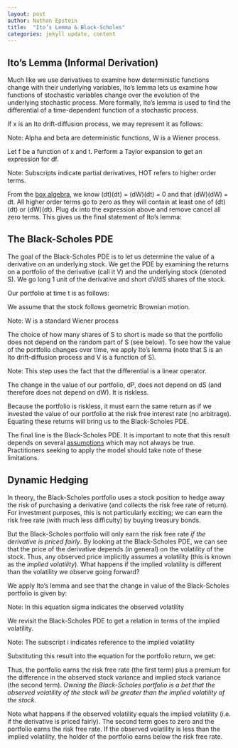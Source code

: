 ```yaml
---
layout: post
author: Nathan Epstein
title:  "Ito’s Lemma & Black-Scholes"
categories: jekyll update, content
---
```


## Ito’s Lemma (Informal Derivation)

Much like we use derivatives to examine how deterministic functions change with their underlying variables, Ito’s lemma lets us examine how functions of stochastic variables change over the evolution of the underlying stochastic process. More formally, Ito’s lemma is used to find the differential of a time-dependent function of a stochastic process.

If x is an Ito drift-diffusion process, we may represent it as follows:

<div class='eqtn' id='img1'></div>
<script type="text/javascript">
  var html = $.parseHTML(katex.renderToString("dx = adt + bdW"));
  $('#img1').append(html);
</script>

Note: Alpha and beta are deterministic functions, W is a Wiener process.

Let f be a function of x and t. Perform a Taylor expansion to get an expression for df.

<div class='eqtn' id='img2'></div>
<script type="text/javascript">
  var string = 'f(t+dt,x+dx) = f(t,x)+f_x dx + f_t dt + 0.5f_{xx} dx^2 + 0.5 f_{tt} dt^2 + HOT'
  var html = $.parseHTML(katex.renderToString(string));
  $('#img2').append(html);
</script>

Note: Subscripts indicate partial derivatives, HOT refers to higher order terms.

From the <a href="http://books.google.com/books?id=H06xzeRQgV4C&pg=PA124&lpg=PA124&dq=stochastic+calculus+box+algebra&source=bl&ots=6PZm0mxQjG&sig=lKsLvHRArHhgCLtgZOehv6Hin7c&hl=en&sa=X&ei=rsBzU9rKF4fgsASfgILAAQ&ved=0CDIQ6AEwAQ#v=onepage&q=stochastic%20calculus%20box%20algebra&f=false">box algebra</a>, we know (dt)(dt) = (dW)(dt) = 0 and that (dW)(dW) = dt. All higher order terms go to zero as they will contain at least one of (dt)(dt) or (dW)(dt). Plug dx into the expression above and remove cancel all zero terms. This gives us the final statement of Ito’s lemma:

<div class='eqtn' id='img3'></div>
<script type="text/javascript">
  var string = 'df = f_tdt + f_xdx + 0.5f_{xx}b^2dt'
  var html = $.parseHTML(katex.renderToString(string));
  $('#img3').append(html);
</script>


## The Black-Scholes PDE

The goal of the Black-Scholes PDE is to let us determine the value of a derivative on an underlying stock. We get the PDE by examining the returns on a portfolio of the derivative (call it V) and the underlying stock (denoted S). We go long 1 unit of the derivative and short dV/dS shares of the stock.

Our portfolio at time t is as follows:

<div class='eqtn' id='img4'></div>
<script type="text/javascript">
  var string = 'P(t,S,V) = V(t,S) - V_SS(t)'
  var html = $.parseHTML(katex.renderToString(string));
  $('#img4').append(html);
</script>

We assume that the stock follows geometric Brownian motion.

<div class='eqtn' id='img5'></div>
<script type="text/javascript">
  var string = 'dS = \\mu Sdt + \\sigma SdW'
  var html = $.parseHTML(katex.renderToString(string));
  $('#img5').append(html);
</script>

Note: W is a standard Wiener process

The choice of how many shares of S to short is made so that the portfolio does not depend on the random part of S (see below). To see how the value of the portfolio changes over time, we apply Ito’s lemma (note that S is an Ito drift-diffusion process and V is a function of S).

<div class='eqtn' id='img6'></div>
<div class='eqtn' id='img7'></div>
<div class='eqtn' id='img8'></div>

<script type="text/javascript">
  var string1 = 'dP = dV - V_SdS';
  var string2 = '=(V_tdt + V_sdS + 0.5V_{SS}\\sigma ^2S^2dt) - (V_sdS)'
  var string3 = '=V_tdt + 0.5V_SS\\sigma ^2S^2dt'
  var html = $.parseHTML(katex.renderToString(string1));
  var html2 = $.parseHTML(katex.renderToString(string2));
  var html3 = $.parseHTML(katex.renderToString(string3));

  $('#img6').append(html);
  $('#img7').append(html2);
  $('#img8').append(html3);
</script>


Note: This step uses the fact that the differential is a linear operator.

The change in the value of our portfolio, dP, does not depend on dS (and therefore does not depend on dW). It is riskless.

Because the portfolio is riskless, it must earn the same return as if we invested the value of our portfolio at the risk free interest rate (no arbitrage). Equating these returns will bring us to the Black-Scholes PDE.

<div class='eqtn' id='img9'></div>
<div class='eqtn' id='img10'></div>

<script type="text/javascript">
  var string = 'V_tdt + 0.5V_{SS}\\sigma ^2S^2dt = (r(V-V_SS)dt';
  var string2 = '\\to V_tdt + V_SrS + 0.5V_{SS}\\sigma ^2S^2 = rV';
  var html = $.parseHTML(katex.renderToString(string));
  var html2 = $.parseHTML(katex.renderToString(string2));
  $('#img9').append(html);
  $('#img10').append(html2)
</script>


The final line is the Black-Scholes PDE. It is important to note that this result depends on several <a href="http://en.wikipedia.org/wiki/Black%E2%80%93Scholes_model#The_Black-Scholes_world">assumptions</a> which may not always be true. Practitioners seeking to apply the model should take note of these limitations.


## Dynamic Hedging

In theory, the Black-Scholes portfolio uses a stock position to hedge away the risk of purchasing a derivative (and collects the risk free rate of return). For investment purposes, this is not particularly exciting; we can earn the risk free rate (with much less difficulty) by buying treasury bonds.

But the Black-Scholes portfolio will only earn the risk free rate *if the derivative is priced fairly*. By looking at the Black-Scholes PDE, we can see that the price of the derivative depends (in general) on the volatility of the stock. Thus, any observed price implicitly assumes a volatility (this is known as the *implied volatility*). What happens if the implied volatility is different than the volatility we observe going forward?

We apply Ito’s lemma and see that the change in value of the Black-Scholes portfolio is given by:

<div class='eqtn' id='img11'></div>
<script type="text/javascript">
  var string = 'dP =  V_tdt + 0.5\\sigma ^2S^2V_{SS}dt'
  var html = $.parseHTML(katex.renderToString(string));
  $('#img11').append(html);
</script>

Note: In this equation sigma indicates the observed volatility

We revisit the Black-Scholes PDE to get a relation in terms of the implied volatility.

<div class='eqtn' id='img12'></div>
<div class='eqtn' id='img13'></div>

<script type="text/javascript">
  var string = 'V_t + V_SrS +0.5V_{SS}\\sigma _i^2S^2 = rV';
  var string2 = '\\to V_tdt = r(V - V_SS)dt - 0.5V_{SS}\\sigma _i^2S^2dt';
  var html = $.parseHTML(katex.renderToString(string));
  var html2 = $.parseHTML(katex.renderToString(string2));
  $('#img12').append(html);
  $('#img13').append(html2)
</script>

Note: The subscript i indicates reference to the implied volatility

Substituting this result into the equation for the portfolio return, we get:

<div class='eqtn' id='img14'></div>
<script type="text/javascript">
  var string = 'dP = r(V - V_SS)dt + 0.5V_{SS}S^2(\\sigma ^2 - \\sigma _i^2)dt'
  var html = $.parseHTML(katex.renderToString(string));
  $('#img14').append(html);
</script>

Thus, the portfolio earns the risk free rate (the first term) plus a premium for the difference in the observed stock variance and implied stock variance (the second term). *Owning the Black-Scholes portfolio is a bet that the observed volatility of the stock will be greater than the implied volatility of the stock.*

Note what happens if the observed volatility equals the implied volatility (i.e. if the derivative is priced fairly). The second term goes to zero and the portfolio earns the risk free rate. If the observed volatility is less than the implied volatility, the holder of the portfolio earns below the risk free rate.